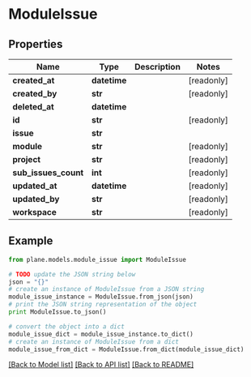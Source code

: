 # ModuleIssue


## Properties
Name | Type | Description | Notes
------------ | ------------- | ------------- | -------------
**created_at** | **datetime** |  | [readonly] 
**created_by** | **str** |  | [readonly] 
**deleted_at** | **datetime** |  | 
**id** | **str** |  | [readonly] 
**issue** | **str** |  | 
**module** | **str** |  | [readonly] 
**project** | **str** |  | [readonly] 
**sub_issues_count** | **int** |  | [readonly] 
**updated_at** | **datetime** |  | [readonly] 
**updated_by** | **str** |  | [readonly] 
**workspace** | **str** |  | [readonly] 

## Example

```python
from plane.models.module_issue import ModuleIssue

# TODO update the JSON string below
json = "{}"
# create an instance of ModuleIssue from a JSON string
module_issue_instance = ModuleIssue.from_json(json)
# print the JSON string representation of the object
print ModuleIssue.to_json()

# convert the object into a dict
module_issue_dict = module_issue_instance.to_dict()
# create an instance of ModuleIssue from a dict
module_issue_from_dict = ModuleIssue.from_dict(module_issue_dict)
```
[[Back to Model list]](../README.md#documentation-for-models) [[Back to API list]](../README.md#documentation-for-api-endpoints) [[Back to README]](../README.md)


